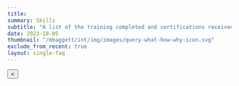 ```yaml
---
title: 
summary: Skills
subtitle: "A list of the training completed and certifications received in the past two years."
date: 2023-10-05
thumbnail: "/mbaggett/int/img/images/query-what-how-why-icon.svg"
exclude_from_recent: true
layout: single-faq
---
```

<link rel="stylesheet" href="/mbaggett/css/portals.css">
<body>
  <div class="body-container">
    <div class="pagination" id="pagination">
      <button id="prevPage">&lt;</button>
    </div>
    <div id="gallery"></div>
  </div>
<script src="/mbaggett/js/portals_v02-notblank.js"></script>
</body>